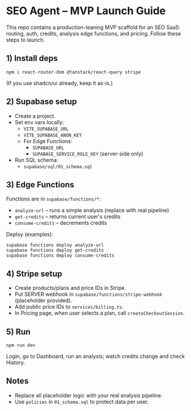 
# SEO Agent – MVP Launch Guide

This repo contains a production-leaning MVP scaffold for an SEO SaaS: routing, auth, credits, analysis edge functions, and pricing.
Follow these steps to launch.

## 1) Install deps
```
npm i react-router-dom @tanstack/react-query stripe
```
(If you use shadcn/ui already, keep it as-is.)

## 2) Supabase setup
- Create a project.
- Set env vars locally:
  - `VITE_SUPABASE_URL`
  - `VITE_SUPABASE_ANON_KEY`
  - For Edge Functions:
    - `SUPABASE_URL`
    - `SUPABASE_SERVICE_ROLE_KEY` (server-side only)
- Run SQL schema:
  - `supabase/sql/01_schema.sql`

## 3) Edge Functions
Functions are in `supabase/functions/*`:
- `analyze-url` – runs a simple analysis (replace with real pipeline)
- `get-credits` – returns current user's credits
- `consume-credits` – decrements credits

Deploy (examples):
```
supabase functions deploy analyze-url
supabase functions deploy get-credits
supabase functions deploy consume-credits
```

## 4) Stripe setup
- Create products/plans and price IDs in Stripe.
- Put SERVER webhook in `supabase/functions/stripe-webhook` (placeholder provided).
- Add public price IDs to `services/billing.ts`.
- In Pricing page, when user selects a plan, call `createCheckoutSession`.

## 5) Run
```
npm run dev
```
Login, go to Dashboard, run an analysis; watch credits change and check History.

## Notes
- Replace all placeholder logic with your real analysis pipeline.
- Use `policies` in `01_schema.sql` to protect data per user.
